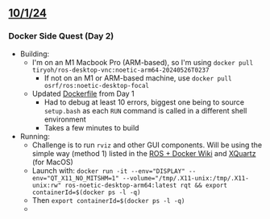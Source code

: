## <u>10/1/24</u>
### Docker Side Quest (Day 2)
- Building:
	- I'm on an M1 Macbook Pro (ARM-based), so I'm using `docker pull tiryoh/ros-desktop-vnc:noetic-arm64-20240526T0237`
		- If not on an M1 or ARM-based machine, use `docker pull osrf/ros:noetic-desktop-focal`
	- Updated [Dockerfile](../src/Dockerfile) from Day 1
		- Had to debug at least 10 errors, biggest one being to source `setup.bash` as each `RUN` command is called in a different shell environment
		- Takes a few minutes to build
- Running:
	- Challenge is to run `rviz` and other GUI components. Will be using the simple way (method 1) listed in the [ROS + Docker Wiki](https://wiki.ros.org/es/docker/Tutorials/GUI) and [XQuartz](https://www.xquartz.org/) (for MacOS)
	- Launch with: `docker run -it --env="DISPLAY" --env="QT_X11_NO_MITSHM=1" --volume="/tmp/.X11-unix:/tmp/.X11-unix:rw" ros-noetic-desktop-arm64:latest rqt && export containerId=$(docker ps -l -q)`
	- Then `export containerId=$(docker ps -l -q)`
	- 